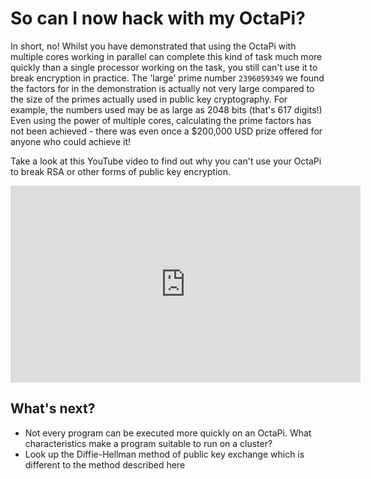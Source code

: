 # So can I now hack with my OctaPi?

In short, no! Whilst you have demonstrated that using the OctaPi with multiple cores working in parallel can complete this kind of task much more quickly than a single processor working on the task, you still can't use it to break encryption in practice. The 'large' prime number `2396059349` we found the factors for in the demonstration is actually not very large compared to the size of the primes actually used in public key cryptography. For example, the numbers used may be as large as 2048 bits (that's 617 digits!) Even using the power of multiple cores, calculating the prime factors has not been achieved - there was even once a $200,000 USD prize offered for anyone who could achieve it!

Take a look at this YouTube video to find out why you can't use your OctaPi to break RSA or other forms of public key encryption.

<iframe width="560" height="315" src="https://www.youtube.com/embed/BI2RrHQ45XE" frameborder="0" allowfullscreen></iframe>

## What's next?
- Not every program can be executed more quickly on an OctaPi. What characteristics make a program suitable to run on a cluster?
- Look up the Diffie-Hellman method of public key exchange which is different to the method described here
